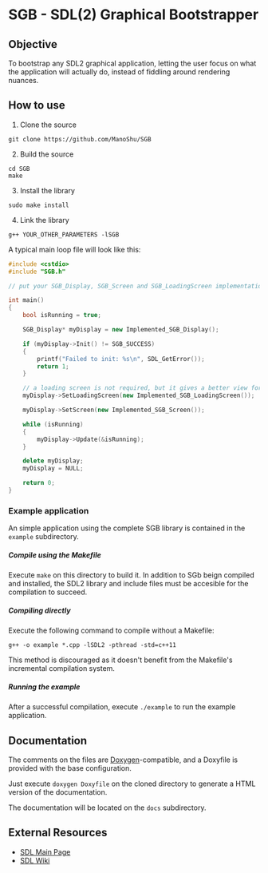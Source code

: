 # SGB - SDL(2) Graphical Bootstrapper

## Objective

To bootstrap any SDL2 graphical application, letting the user focus on what the application will actually do, instead of fiddling around rendering nuances.

## How to use

1) Clone the source

```
git clone https://github.com/ManoShu/SGB
```

2) Build the source

```
cd SGB
make
```

3) Install the library

```
sudo make install
```

4) Link the library

```
g++ YOUR_OTHER_PARAMETERS -lSGB
```

A typical main loop file will look like this:

```C++
#include <cstdio>
#include "SGB.h"

// put your SGB_Display, SGB_Screen and SGB_LoadingScreen implementation includes here

int main()
{
	bool isRunning = true;

	SGB_Display* myDisplay = new Implemented_SGB_Display();

	if (myDisplay->Init() != SGB_SUCCESS)
	{
		printf("Failed to init: %s\n", SDL_GetError());
		return 1;
	}

	// a loading screen is not required, but it gives a better view for the end user
	myDisplay->SetLoadingScreen(new Implemented_SGB_LoadingScreen());

	myDisplay->SetScreen(new Implemented_SGB_Screen());

	while (isRunning)
	{
		myDisplay->Update(&isRunning);
	}

	delete myDisplay;
	myDisplay = NULL;

	return 0;
}
```

### Example application

An simple application using the complete SGB library is 
contained in the `example` subdirectory.

##### Compile using the Makefile

Execute `make` on this directory to build it. 
In addition to SGb beign compiled and installed, the SDL2 library and include files must be accesible 
for the compilation to succeed.

##### Compiling directly

Execute the following command to compile without a Makefile:

`g++ -o example *.cpp -lSDL2 -pthread -std=c++11 `

This method is discouraged as it doesn't benefit from the Makefile's incremental compilation
system.

##### Running the example

After a successful compilation, execute `./example` to run the example application.

## Documentation

The comments on the files are [Doxygen](http://www.stack.nl/~dimitri/doxygen/download.html)-compatible, and a Doxyfile is provided with the base configuration.

Just execute `doxygen Doxyfile` on the cloned directory to generate a HTML version of the documentation.

The documentation will be located on the `docs` subdirectory.

## External Resources

* [SDL Main Page](https://libsdl.org/)
* [SDL Wiki](https://wiki.libsdl.org/)